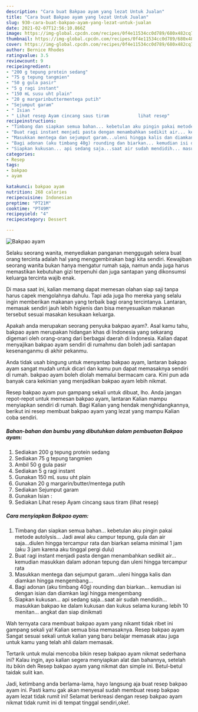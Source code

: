 ```yaml
---
description: "Cara buat Bakpao ayam yang lezat Untuk Jualan"
title: "Cara buat Bakpao ayam yang lezat Untuk Jualan"
slug: 930-cara-buat-bakpao-ayam-yang-lezat-untuk-jualan
date: 2021-02-07T12:56:10.866Z
image: https://img-global.cpcdn.com/recipes/0f4e11534cc0d789/680x482cq70/bakpao-ayam-foto-resep-utama.jpg
thumbnail: https://img-global.cpcdn.com/recipes/0f4e11534cc0d789/680x482cq70/bakpao-ayam-foto-resep-utama.jpg
cover: https://img-global.cpcdn.com/recipes/0f4e11534cc0d789/680x482cq70/bakpao-ayam-foto-resep-utama.jpg
author: Bernice Rhodes
ratingvalue: 3.5
reviewcount: 9
recipeingredient:
- "200 g tepung protein sedang"
- "75 g tepung tangmien"
- "50 g gula pasir"
- "5 g ragi instant"
- "150 mL susu uht plain"
- "20 g margarinbuttermentega putih"
- "Sejumput garam"
- " Isian "
- " Lihat resep Ayam cincang saus tiram           lihat resep"
recipeinstructions:
- "Timbang dan siapkan semua bahan... kebetulan aku pingin pakai metode autolysis... Jadi awal aku campur tepung, gula dan air saja...diulen hingga tercampur rata dan biarkan selama minimal 1 jam (aku 3 jam karena aku tinggal pergi dulu)"
- "Buat ragi instant menjadi pasta dengan menambahkan sedikit air... kemudian masukkan dalam adonan tepung dan uleni hingga tercampur rata"
- "Masukkan mentega dan sejumput garam...uleni hingga kalis dan diamkan hingga mengembang..."
- "Bagi adonan (aku timbang 40g) rounding dan biarkan... kemudian isi dengan isian dan diamkan lagi hingga mengembang"
- "Siapkan kukusan... api sedang saja...saat air sudah mendidih... masukkan bakpao ke dalam kukusan dan kukus selama kurang lebih 10 menitan... angkat dan siap dinikmati"
categories:
- Resep
tags:
- bakpao
- ayam

katakunci: bakpao ayam 
nutrition: 268 calories
recipecuisine: Indonesian
preptime: "PT21M"
cooktime: "PT49M"
recipeyield: "4"
recipecategory: Dessert

---
```



![Bakpao ayam](https://img-global.cpcdn.com/recipes/0f4e11534cc0d789/680x482cq70/bakpao-ayam-foto-resep-utama.jpg)

Selaku seorang wanita, menyediakan panganan menggugah selera buat orang tercinta adalah hal yang menggembirakan bagi kita sendiri. Kewajiban seorang  wanita bukan hanya mengatur rumah saja, namun anda juga harus memastikan kebutuhan gizi terpenuhi dan juga santapan yang dikonsumsi keluarga tercinta wajib enak.

Di masa  saat ini, kalian memang dapat memesan olahan siap saji tanpa harus capek mengolahnya dahulu. Tapi ada juga lho mereka yang selalu ingin memberikan makanan yang terbaik bagi orang tercintanya. Lantaran, memasak sendiri jauh lebih higienis dan bisa menyesuaikan makanan tersebut sesuai masakan kesukaan keluarga. 



Apakah anda merupakan seorang penyuka bakpao ayam?. Asal kamu tahu, bakpao ayam merupakan hidangan khas di Indonesia yang sekarang digemari oleh orang-orang dari berbagai daerah di Indonesia. Kalian dapat menyajikan bakpao ayam sendiri di rumahmu dan boleh jadi santapan kesenanganmu di akhir pekanmu.

Anda tidak usah bingung untuk menyantap bakpao ayam, lantaran bakpao ayam sangat mudah untuk dicari dan kamu pun dapat memasaknya sendiri di rumah. bakpao ayam boleh diolah memalui bermacam cara. Kini pun ada banyak cara kekinian yang menjadikan bakpao ayam lebih nikmat.

Resep bakpao ayam pun gampang sekali untuk dibuat, lho. Anda jangan repot-repot untuk memesan bakpao ayam, lantaran Kalian mampu menyiapkan sendiri di rumah. Bagi Kalian yang hendak menghidangkannya, berikut ini resep membuat bakpao ayam yang lezat yang mampu Kalian coba sendiri.

<!--inarticleads1-->

##### Bahan-bahan dan bumbu yang dibutuhkan dalam pembuatan Bakpao ayam:

1. Sediakan 200 g tepung protein sedang
1. Sediakan 75 g tepung tangmien
1. Ambil 50 g gula pasir
1. Sediakan 5 g ragi instant
1. Gunakan 150 mL susu uht plain
1. Gunakan 20 g margarin/butter/mentega putih
1. Sediakan Sejumput garam
1. Gunakan  Isian :
1. Sediakan  Lihat resep Ayam cincang saus tiram           (lihat resep)




<!--inarticleads2-->

##### Cara menyiapkan Bakpao ayam:

1. Timbang dan siapkan semua bahan... kebetulan aku pingin pakai metode autolysis... Jadi awal aku campur tepung, gula dan air saja...diulen hingga tercampur rata dan biarkan selama minimal 1 jam (aku 3 jam karena aku tinggal pergi dulu)
1. Buat ragi instant menjadi pasta dengan menambahkan sedikit air... kemudian masukkan dalam adonan tepung dan uleni hingga tercampur rata
1. Masukkan mentega dan sejumput garam...uleni hingga kalis dan diamkan hingga mengembang...
1. Bagi adonan (aku timbang 40g) rounding dan biarkan... kemudian isi dengan isian dan diamkan lagi hingga mengembang
1. Siapkan kukusan... api sedang saja...saat air sudah mendidih... masukkan bakpao ke dalam kukusan dan kukus selama kurang lebih 10 menitan... angkat dan siap dinikmati




Wah ternyata cara membuat bakpao ayam yang nikamt tidak ribet ini gampang sekali ya! Kalian semua bisa memasaknya. Resep bakpao ayam Sangat sesuai sekali untuk kalian yang baru belajar memasak atau juga untuk kamu yang telah ahli dalam memasak.

Tertarik untuk mulai mencoba bikin resep bakpao ayam nikmat sederhana ini? Kalau ingin, ayo kalian segera menyiapkan alat dan bahannya, setelah itu bikin deh Resep bakpao ayam yang nikmat dan simple ini. Betul-betul taidak sulit kan. 

Jadi, ketimbang anda berlama-lama, hayo langsung aja buat resep bakpao ayam ini. Pasti kamu gak akan menyesal sudah membuat resep bakpao ayam lezat tidak rumit ini! Selamat berkreasi dengan resep bakpao ayam nikmat tidak rumit ini di tempat tinggal sendiri,oke!.

